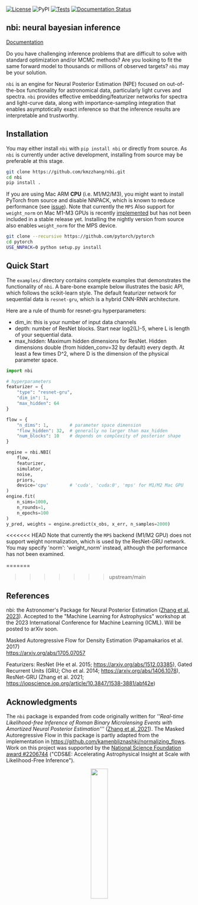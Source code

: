 [![License](https://img.shields.io/badge/License-BSD_3--Clause-blue.svg)](https://opensource.org/licenses/BSD-3-Clause) ![PyPI](https://img.shields.io/pypi/v/nbi)
[![Tests](https://github.com/kmzzhang/nbi/actions/workflows/tests.yml/badge.svg)](https://github.com/kmzzhang/nbi/actions/workflows/tests.yml)
[![Documentation Status](https://readthedocs.org/projects/nbi/badge/?version=latest)](https://nbi.readthedocs.io/en/latest/?badge=latest)

## nbi: neural bayesian inference

[Documentation](https://nbi.readthedocs.io/en/latest/)

Do you have challenging inference problems that are difficult to solve with standard optimization and/or MCMC methods?
Are you looking to fit the same forward model to thousands or millions of observed targets?
`nbi` may be your solution.

`nbi` is an engine for Neural Posterior Estimation (NPE) focused on out-of-the-box functionality for astronomical data,
particularly light curves and spectra.
`nbi` provides effective embedding/featurizer networks for spectra and light-curve data, along
with importance-sampling integration that enables asymptotically exact inference so that the inference results are
interpretable and trustworthy.

## Installation

You may either install `nbi` with `pip install nbi` or directly from source. As `nbi` is currently under active development,
installing from source may be preferable at this stage.

```bash
git clone https://github.com/kmzzhang/nbi.git
cd nbi
pip install .
```

If you are using Mac ARM **CPU** (i.e. M1/M2/M3), you might want to install PyTorch from source and disable NNPACK, which is known to
reduce performance (see [issue](https://github.com/pytorch/pytorch/issues/107534)). Note that currently the `MPS`
Also support for `weight_norm` on Mac M1-M3 GPUs is recently
[implemented](https://github.com/pytorch/pytorch/pull/108008) but has not been included in a stable
release yet. Installing the nightly version from source also enables `weight_norm` for
the MPS device.

```bash
git clone --recursive https://github.com/pytorch/pytorch
cd pytorch
USE_NNPACK=0 python setup.py install
```

## Quick Start

The `examples/` directory contains complete examples that demonstrates the functionality of `nbi`. A bare-bone
example below illustrates the basic API, which follows the scikit-learn style. The default featurizer network for
sequential data is `resnet-gru`, which is a hybrid CNN-RNN architecture.

Here are a rule of thumb for resnet-gru hyperparameters:

- dim_in: this is your number of input data channels
- depth: number of ResNet blocks. Start near log2(L)-5, where L is length of your sequential data.
- max_hidden: Maximum hidden dimensions for ResNet. Hidden dimensions double (from hidden_conv=32 by default) every
  depth. At least a few times D^2, where D is the dimension of the physical parameter space.

```python
import nbi

# hyperparameters
featurizer = {
    "type": "resnet-gru",
    "dim_in": 1,
    "max_hidden": 64
}

flow = {
    "n_dims": 1,        # parameter space dimension
    "flow_hidden": 32,  # generally no larger than max_hidden
    "num_blocks": 10    # depends on complexity of posterior shape
}

engine = nbi.NBI(
    flow,
    featurizer,
    simulator,
    noise,
    priors,
    device='cpu'        # 'cuda', 'cuda:0', 'mps' for M1/M2 Mac GPU
)
engine.fit(
    n_sims=1000,
    n_rounds=1,
    n_epochs=100
)
y_pred, weights = engine.predict(x_obs, x_err, n_samples=2000)
```

<<<<<<< HEAD
Note that currently the `MPS` backend (M1/M2 GPU) does not support weight normalization,
which is used by the ResNet-GRU network. You may specify 'norm': 'weight_norm' instead, although
the performance has not been examined.

=======

> > > > > > > upstream/main

## References

nbi: the Astronomer's Package for Neural Posterior Estimation
([Zhang et al. 2023](https://ml4astro.github.io/icml2023/assets/71.pdf)).
Accepted to the "Machine Learning for Astrophysics" workshop at the 2023
International Conference for Machine Learning (ICML). Will be posted to arXiv soon.

Masked Autoregressive Flow for Density Estimation (Papamakarios et al. 2017)\
https://arxiv.org/abs/1705.07057

Featurizers: ResNet (He et al. 2015; https://arxiv.org/abs/1512.03385), Gated Recurrent Units
(GRU; Cho et al. 2014; https://arxiv.org/abs/1406.1078),
ResNet-GRU (Zhang et al. 2021; https://iopscience.iop.org/article/10.3847/1538-3881/abf42e)

## Acknowledgments

The `nbi` package is expanded from code originally written for _''Real-time Likelihood-free Inference of Roman Binary Microlensing Events
with Amortized Neural Posterior Estimation'''_ ([Zhang et al. 2021](https://iopscience.iop.org/article/10.3847/1538-3881/abf42e)).
The Masked Autoregressive Flow in this package is partly adapted from the implementation in
https://github.com/kamenbliznashki/normalizing_flows.
Work on this project was supported by the [National Science Foundation award #2206744](https://www.nsf.gov/awardsearch/showAward?AWD_ID=2206744&HistoricalAwards=false) ("CDS&E: Accelerating Astrophysical Insight at Scale with Likelihood-Free Inference").

<center><img src="https://new.nsf.gov/themes/custom/nsf_theme/components/images/logo/logo-desktop.svg" width="30%"></center>
